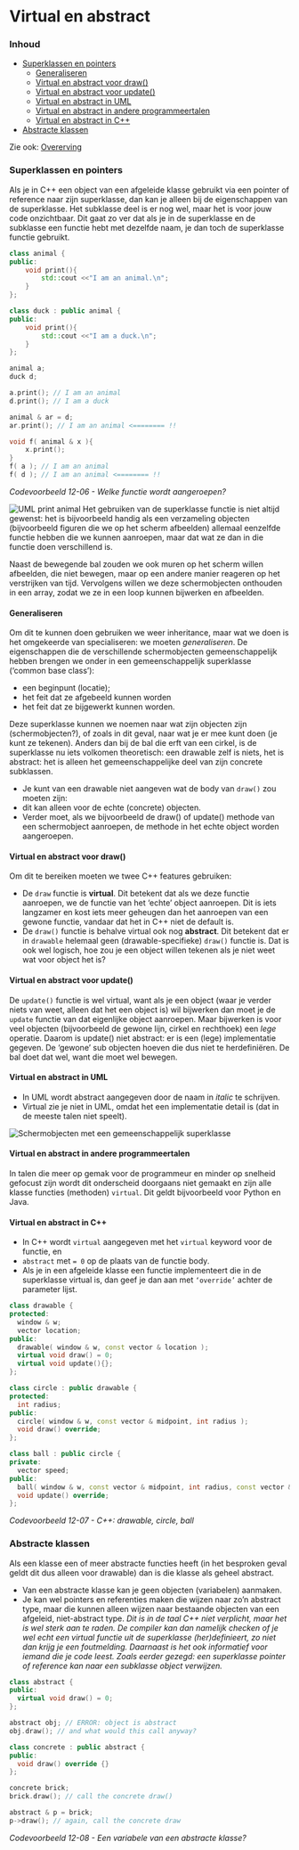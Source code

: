 # Virtual en abstract [](title-id)<!-- omit in toc -->

### Inhoud[](toc-id)<!-- omit in toc -->
- [Superklassen en pointers](#superklassen-en-pointers)
  - [Generaliseren](#generaliseren)
  - [Virtual en abstract voor draw()](#virtual-en-abstract-voor-draw)
  - [Virtual en abstract voor update()](#virtual-en-abstract-voor-update)
  - [Virtual en abstract in UML](#virtual-en-abstract-in-uml)
  - [Virtual en abstract in andere programmeertalen](#virtual-en-abstract-in-andere-programmeertalen)
  - [Virtual en abstract in C++](#virtual-en-abstract-in-c)
- [Abstracte klassen](#abstracte-klassen)


Zie ook: [Overerving](./README.md)

### Superklassen en pointers
Als je in C++ een object van een afgeleide klasse gebruikt via een pointer of reference naar zijn superklasse, dan kan je alleen bij de eigenschappen van de superklasse. Het subklasse deel is er nog wel, maar het is voor jouw code onzichtbaar. Dit gaat zo ver dat als je in de superklasse en de subklasse een functie hebt met dezelfde naam, je dan toch de superklasse functie gebruikt.

```c++
class animal {
public:
    void print(){
        std::cout <<"I am an animal.\n";
    }
};

class duck : public animal {
public:
    void print(){
        std::cout <<"I am a duck.\n";
    }
};

animal a;
duck d;

a.print(); // I am an animal
d.print(); // I am a duck

animal & ar = d;
ar.print(); // I am an animal <======== !!

void f( animal & x ){
    x.print();
}
f( a ); // I am an animal
f( d ); // I am an animal <======== !!
```
*Codevoorbeeld 12-06 - Welke functie wordt aangeroepen?*

![UML print animal](./img/uml-print-animal.png)
Het gebruiken van de superklasse functie is niet altijd gewenst: het is bijvoorbeeld handig als een verzameling objecten (bijvoorbeeld figuren die we op het scherm afbeelden) allemaal eenzelfde functie hebben die we kunnen aanroepen, maar dat wat ze dan in die functie doen verschillend is.

Naast de bewegende bal zouden we ook muren op het scherm willen afbeelden, die niet bewegen, maar op een andere manier reageren op het verstrijken van tijd. Vervolgens willen we deze schermobjecten onthouden in een array, zodat we ze in een loop kunnen bijwerken en afbeelden.

#### Generaliseren
Om dit te kunnen doen gebruiken we weer inheritance, maar wat we doen is het omgekeerde van specialiseren: we moeten *generaliseren*. De eigenschappen die de verschillende schermobjecten gemeenschappelijk hebben brengen we onder in een gemeenschappelijk superklasse (‘common base class’):
- een beginpunt (locatie);
- het feit dat ze afgebeeld kunnen worden
- het feit dat ze bijgewerkt kunnen worden.

Deze superklasse kunnen we noemen naar wat zijn objecten zijn (schermobjecten?), of zoals in dit geval, naar wat je er mee kunt doen (je kunt ze tekenen). Anders dan bij de bal die erft van een cirkel, is de
superklasse nu iets volkomen theoretisch: een drawable zelf is niets, het is abstract: het is alleen het gemeenschappelijke deel van zijn concrete subklassen. 
- Je kunt van een drawable niet aangeven wat de body van `draw()` zou moeten zijn: 
- dit kan alleen voor de echte (concrete) objecten. 
- Verder moet, als we bijvoorbeeld de draw() of update() methode van een schermobject aanroepen, de methode in het echte object worden aangeroepen. 

#### Virtual en abstract voor draw()
Om dit te bereiken moeten we twee C++ features gebruiken:
- De `draw` functie is **virtual**. 
  Dit betekent dat als we deze functie aanroepen, we de functie van het ‘echte’ object aanroepen. Dit is iets langzamer en kost iets meer geheugen dan het aanroepen van een gewone functie, vandaar dat het in C++ niet de default is.
- De `draw()` functie is behalve virtual ook nog **abstract**. 
  Dit betekent dat er in `drawable` helemaal geen (drawable-specifieke) `draw()` functie is. Dat is ook wel logisch, hoe zou je een object willen tekenen als je niet weet wat voor object het is?

#### Virtual en abstract voor update()
De `update()` functie is wel virtual, want als je een object (waar je verder niets van weet, alleen dat het een object is) wil bijwerken dan moet je de `update` functie van dat eigenlijke object aanroepen. Maar bijwerken is voor veel objecten (bijvoorbeeld de gewone lijn, cirkel en rechthoek) een *lege* operatie. Daarom is update() niet abstract: er is een (lege) implementatie gegeven. De ‘gewone’ sub objecten hoeven die dus niet te herdefiniëren. De bal doet dat wel, want die moet wel bewegen.

#### Virtual en abstract in UML
- In UML wordt abstract aangegeven door de naam in *italic* te schrijven. 
- Virtual zie je niet in UML, omdat het een implementatie detail is (dat in de meeste talen niet speelt).

![Schermobjecten met een gemeenschappelijk superklasse](./img/uml_schermobjecten.png)

#### Virtual en abstract in andere programmeertalen
In talen die meer op gemak voor de programmeur en minder op snelheid gefocust zijn wordt dit onderscheid doorgaans niet gemaakt en zijn alle klasse functies (methoden) `virtual`. Dit geldt bijvoorbeeld voor Python en Java.

#### Virtual en abstract in C++
- In C++ wordt `virtual` aangegeven met het `virtual` keyword voor de functie, en
- `abstract` met `= 0` op de plaats van de functie body. 
- Als je in een afgeleide klasse een functie implementeert die in de superklasse virtual is, dan geef je dan aan met `‘override’` achter de parameter lijst.
  
```c++
class drawable {
protected:
  window & w;
  vector location;
public:
  drawable( window & w, const vector & location );
  virtual void draw() = 0;
  virtual void update(){};
};

class circle : public drawable {
protected:
  int radius;
public:
  circle( window & w, const vector & midpoint, int radius );
  void draw() override;
};

class ball : public circle {
private:
  vector speed;
public:
  ball( window & w, const vector & midpoint, int radius, const vector & speed );
  void update() override;
};
```
*Codevoorbeeld 12-07 - C++: drawable, circle, ball* 

### Abstracte klassen
Als een klasse een of meer abstracte functies heeft (in het besproken geval geldt dit dus alleen voor drawable) dan is die klasse als geheel abstract. 
- Van een abstracte klasse kan je geen objecten (variabelen) aanmaken. 
- Je kan wel pointers en referenties maken die wijzen naar zo’n abstract type, maar die kunnen alleen wijzen naar bestaande objecten van een afgeleid, niet-abstract type.
  *Dit is in de taal C++ niet verplicht, maar het is wel sterk aan te raden. De compiler kan dan namelijk checken of je wel echt een virtual functie uit de superklasse (her)definieert, zo niet dan krijg je een foutmelding. Daarnaast is het ook informatief voor iemand die je code leest.*
  *Zoals eerder gezegd: een superklasse pointer of reference kan naar een subklasse object verwijzen.*

```c++
class abstract {
public:
  virtual void draw() = 0;
};

abstract obj; // ERROR: object is abstract
obj.draw(); // and what would this call anyway?

class concrete : public abstract {
public:
  void draw() override {}
};

concrete brick;
brick.draw(); // call the concrete draw()

abstract & p = brick;
p->draw(); // again, call the concrete draw
```
*Codevoorbeeld 12-08 - Een variabele van een abstracte klasse?*